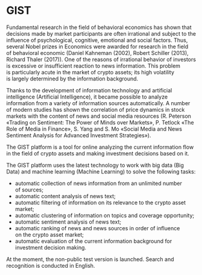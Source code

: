 # GIST
Fundamental research in&nbsp;the field of&nbsp;behavioral economics has shown that decisions made by&nbsp;market participants are often irrational and subject to&nbsp;the influence of&nbsp;psychological, cognitive, emotional and social factors. Thus, several Nobel prizes in&nbsp;Economics were awarded for research in&nbsp;the field of&nbsp;behavioral economic (Daniel Kahneman (2002), Robert Schiller (2013), Richard Thaler (2017)). One of&nbsp;the reasons of&nbsp;irrational behavior of&nbsp;investors is&nbsp;excessive or&nbsp;insufficient reaction to&nbsp;news information. This problem is&nbsp;particularly acute in&nbsp;the market of&nbsp;crypto assets; its high volatility is&nbsp;largely determined by&nbsp;the information background. 

Thanks to&nbsp;the development of&nbsp;information technology and artificial intelligence (Artificial Intelligence), it&nbsp;became possible to&nbsp;analyze information from a&nbsp;variety of&nbsp;information sources automatically. A&nbsp;number of&nbsp;modern studies has shown the correlation of&nbsp;price dynamics in&nbsp;stock markets with the content of&nbsp;news and social media resources (R.&nbsp;Peterson &laquo;Trading on&nbsp;Sentiment: The Power of&nbsp;Minds over Markets&raquo;, P.&nbsp;Tetlock &laquo;The Role of&nbsp;Media in&nbsp;Finance&raquo;, S.&nbsp;Yang and S.&nbsp;Mo&nbsp;&laquo;Social Media and News Sentiment Analysis for Advanced Investment Strategies&raquo;). 

The GIST platform is&nbsp;a&nbsp;tool for online analyzing the current information flow in&nbsp;the field of&nbsp;crypto assets and making investment decisions based on&nbsp;it. 

The GIST platform uses the latest technology to&nbsp;work with big data (Big Data) and machine learning (Machine Learning) to&nbsp;solve the following tasks: 
* automatic collection of&nbsp;news information from an&nbsp;unlimited number of&nbsp;sources; 
* automatic content analysis of&nbsp;news text; 
* automatic filtering of&nbsp;information on&nbsp;its relevance to&nbsp;the crypto asset market; 
* automatic clustering of&nbsp;information on&nbsp;topics and coverage opportunity; 
* automatic sentiment analysis of&nbsp;news text; 
* automatic ranking of&nbsp;news and news sources in&nbsp;order of&nbsp;influence on&nbsp;the crypto asset market; 
* automatic evaluation of&nbsp;the current information background for investment decision making.

At&nbsp;the moment, the non-public test version is&nbsp;launched. Search and recognition is&nbsp;conducted in&nbsp;English.
